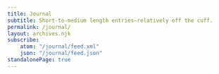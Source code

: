 ```yaml
---
title: Journal
subtitle: Short-to-medium length entries—relatively off the cuff.
permalink: /journal/
layout: archives.njk
subscribe:
    atom: "/journal/feed.xml"
    json: "/journal/feed.json"
standalonePage: true
---
```

